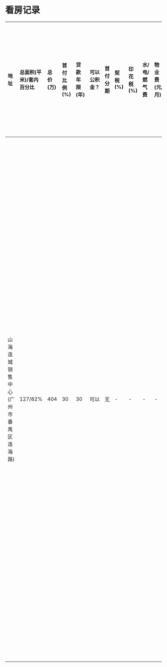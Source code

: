 # 看房记录
|地址|总面积(平米)/套内百分比|总价(万)|首付比例(%)|贷款年限(年)|可以公积金？|首付分期|契税(%)|印花税(%)|水/电/燃气费|物业费(元/月)|类型(商业/住宅...)|其他收费|开发商|车位|房产证是否齐全|购房条件是否满足|建造年代|交房日期|满五唯一|楼层(本层/总层数)|几手房|学区|物业|梯户数|评价(交通，户型，朝向，湿度，室外污染，室内污染)|打分(百分制)|
|:--|:--|:--|:--|:--|:--|:--|:--|:--|:--|:--|:--|:--|:--|:--|:--|:--|:--|:--|:--|:--|:--|:--|:--|:--|:--|:--|
|山海连城销售中心(广州市番禺区连海路)|127/82%|404|30|30|可以|无|-|-|-|-|住宅|3000中介费|广州利联地产发展有限公司|加1万负2层车位，加3万负1层车位，都有产权可交易|是|正在建|2022.03|-|/32层|1|不确定|广州珠江物业酒店管理有限公司。人脸识别门禁，估计等电梯比较久，且隐私比较差|2梯6户|价格较贵，交通比较偏，开车去到海珠和天河估计要半小时左右。附近正在规划地铁与高速，但估计要3到5年才可以投入使用；朝北，朝南，第7栋；通风采光还算ok；室外属于工业区，广汽工厂和汽车小镇，江对面是东莞的工业区，污染估计不会小。即使是127平的房子除去公摊，大小也才刚刚好。|50|